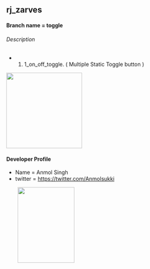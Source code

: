## rj_zarves

#### Branch name = toggle
###### Description 
* 1.  1_on_off_toggle. ( Multiple Static Toggle button )
<img height="200" src="https://github.com/anmolsukki/rj_zarves/raw/master/photos/1_on_off_toggle.png" width="200" style="max-width:100%;">

#### Developer Profile
*   Name = Anmol Singh
*   twitter = https://twitter.com/Anmolsukki
<img height="200" src="https://github.com/anmolsukki/rj_zarves/raw/master/photos/PHOTO%203.jpg" width="150" hspace="30" style="max-width:100%;">
<br/>
